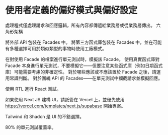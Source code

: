 # 使用者定義的偏好模式與偏好設定

處理程式僅處理請求和回應邏輯，所有內容都傳遞給業務層或從業務層傳出。
六角形架構

將外部 API 包裝在 Facades 中。
將第三方函式庫包裝在 Facades 中，並在可能有多種選擇可用於類似類型的事物時使用工廠模式。

在對使用 Facade 的檔案進行單元測試時，模擬該 Facade。
使用真實函式庫對 Facade 本身進行單元測試，不要模擬它——但要注意某些函式庫（例如日期函式庫）可能需要考慮的非確定性。
對於哪些應該或不應該置於 Facade 之後，請運用常識判斷。
對於圍繞 API 的 Facades——在單元測試中攔截請求並模擬回應。

使用 RTL 進行 React 測試。

如果使用 Next JS 建構 UI，請託管在 Vercel 上，並優先使用 https://vercel.com/templates/next.js/supabase 開始專案。

Tailwind 和 Shadcn 是 UI 的不錯選擇。

80% 的單元測試覆蓋率。
